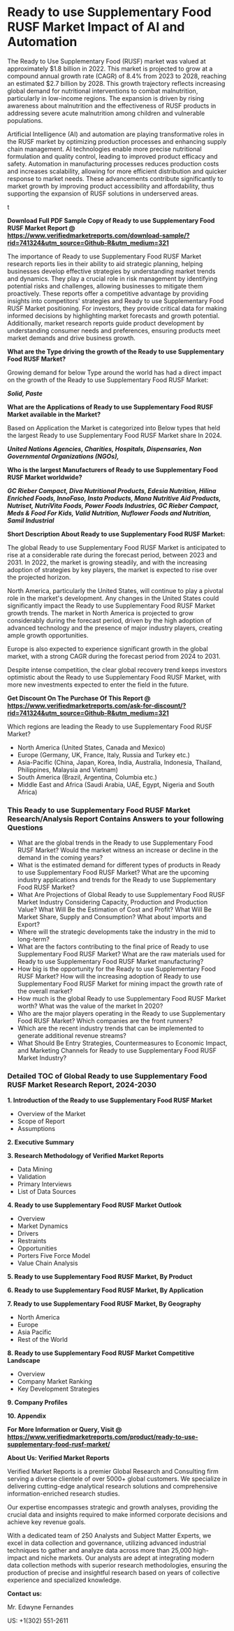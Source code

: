 <meta name="title" content="Global Ready to use Supplementary Food RUSF Market Impact of AI and Automation"><meta name="description" content="The Ready to Use Supplementary Food (RUSF) market was valued at approximately $1.8 billion in 2022. This market is projected to grow at a compound annual growth rate ("><meta name="title" content="Ready to use Supplementary Food RUSF Market Size, Share, Scope, Trends, Growth, Opportunities, Analysis, Forecast"><h1>Ready to use Supplementary Food RUSF Market Impact of AI and Automation</h1><p>The Ready to Use Supplementary Food (RUSF) market was valued at approximately $1.8 billion in 2022. This market is projected to grow at a compound annual growth rate (CAGR) of 8.4% from 2023 to 2028, reaching an estimated $2.7 billion by 2028. This growth trajectory reflects increasing global demand for nutritional interventions to combat malnutrition, particularly in low-income regions. The expansion is driven by rising awareness about malnutrition and the effectiveness of RUSF products in addressing severe acute malnutrition among children and vulnerable populations.</p><p>Artificial Intelligence (AI) and automation are playing transformative roles in the RUSF market by optimizing production processes and enhancing supply chain management. AI technologies enable more precise nutritional formulation and quality control, leading to improved product efficacy and safety. Automation in manufacturing processes reduces production costs and increases scalability, allowing for more efficient distribution and quicker response to market needs. These advancements contribute significantly to market growth by improving product accessibility and affordability, thus supporting the expansion of RUSF solutions in underserved areas.</p>t</p><p id="" class=""><strong>Download Full PDF Sample Copy of Ready to use Supplementary Food RUSF Market Report @ <a href="https://www.verifiedmarketreports.com/download-sample/?rid=741324&utm_source=Github-R&utm_medium=321" target="_blank">https://www.verifiedmarketreports.com/download-sample/?rid=741324&utm_source=Github-R&utm_medium=321</a></strong></p><p>The importance of&nbsp;Ready to use Supplementary Food RUSF Market research reports lies in their ability to aid strategic planning, helping businesses develop effective strategies by understanding market trends and dynamics. They play a crucial role in risk management by identifying potential risks and challenges, allowing businesses to mitigate them proactively. These reports offer a competitive advantage by providing insights into competitors' strategies and Ready to use Supplementary Food RUSF Market positioning. For investors, they provide critical data for making informed decisions by highlighting market forecasts and growth potential. Additionally, market research reports guide product development by understanding consumer needs and preferences, ensuring products meet market demands and drive business growth.</p><p><strong>What are the&nbsp;Type driving the growth of the Ready to use Supplementary Food RUSF Market?</strong></p><p id="" class="">Growing demand for below Type around the world has had a direct impact on the growth of the Ready to use Supplementary Food RUSF Market:</p><em><strong>Solid, Paste</strong></em></p><strong>What are the&nbsp;Applications&nbsp;of Ready to use Supplementary Food RUSF Market available in the Market?</strong></p><p id="" class="">Based on Application the Market is categorized into Below types that held the largest Ready to use Supplementary Food RUSF Market share In 2024.</p><em><strong>United Nations Agencies, Charities, Hospitals, Dispensaries, Non Governmental Organizations (NGOs), </strong></em></p><strong>Who is the largest Manufacturers of Ready to use Supplementary Food RUSF Market worldwide?</strong></p><p><em><strong>GC Rieber Compact, Diva Nutritional Products, Edesia Nutrition, Hilina Enriched Foods, InnoFaso, Insta Products, Mana Nutritive Aid Products, Nutriset, NutriVita Foods, Power Foods Industries, GC Rieber Compact, Meds & Food For Kids, Valid Nutrition, Nuflower Foods and Nutrition, Samil Industrial</strong></em></p><p id="" class=""><strong>Short Description About Ready to use Supplementary Food RUSF Market:</strong></p><p>The global Ready to use Supplementary Food RUSF Market is anticipated to rise at a considerable rate during the forecast period, between 2023 and 2031. In 2022, the market is growing steadily, and with the increasing adoption of strategies by key players, the market is expected to rise over the projected horizon.</p><p>North America, particularly the United States, will continue to play a pivotal role in the market's development. Any changes in the United States could significantly impact the Ready to use Supplementary Food RUSF Market growth trends. The market in North America is projected to grow considerably during the forecast period, driven by the high adoption of advanced technology and the presence of major industry players, creating ample growth opportunities.</p><p>Europe is also expected to experience significant growth in the global market, with a strong CAGR during the forecast period from 2024 to 2031.</p><p>Despite intense competition, the clear global recovery trend keeps investors optimistic about the Ready to use Supplementary Food RUSF Market, with more new investments expected to enter the field in the future.</p><p id="" class=""><strong>Get Discount On The Purchase Of This Report @ <a href="https://www.verifiedmarketreports.com/ask-for-discount/?rid=741324&utm_source=Github-R&utm_medium=321" target="_blank">https://www.verifiedmarketreports.com/ask-for-discount/?rid=741324&utm_source=Github-R&utm_medium=321</a></strong></p>Which regions are leading the Ready to use Supplementary Food RUSF Market?</p><ul><li>North America (United States, Canada and Mexico)</li><li>Europe (Germany, UK, France, Italy, Russia and Turkey etc.)</li><li>Asia-Pacific (China, Japan, Korea, India, Australia, Indonesia, Thailand, Philippines, Malaysia and Vietnam)</li><li>South America (Brazil, Argentina, Columbia etc.)</li><li>Middle East and Africa (Saudi Arabia, UAE, Egypt, Nigeria and South Africa)</li></ul><h3 id="" class="">This Ready to use Supplementary Food RUSF Market Research/Analysis Report Contains Answers to your following Questions</h3><ul><li>What are the global trends in the Ready to use Supplementary Food RUSF Market? Would the market witness an increase or decline in the demand in the coming years?</li><li>What is the estimated demand for different types of products in Ready to use Supplementary Food RUSF Market? What are the upcoming industry applications and trends for the Ready to use Supplementary Food RUSF Market?</li><li>What Are Projections of Global Ready to use Supplementary Food RUSF Market Industry Considering Capacity, Production and Production Value? What Will Be the Estimation of Cost and Profit? What Will Be Market Share, Supply and Consumption? What about imports and Export?</li><li>Where will the strategic developments take the industry in the mid to long-term?</li><li>What are the factors contributing to the final price of Ready to use Supplementary Food RUSF Market? What are the raw materials used for Ready to use Supplementary Food RUSF Market manufacturing?</li><li>How big is the opportunity for the Ready to use Supplementary Food RUSF Market? How will the increasing adoption of Ready to use Supplementary Food RUSF Market for mining impact the growth rate of the overall market?</li><li>How much is the global Ready to use Supplementary Food RUSF Market worth? What was the value of the market In 2020?</li><li>Who are the major players operating in the Ready to use Supplementary Food RUSF Market? Which companies are the front runners?</li><li>Which are the recent industry trends that can be implemented to generate additional revenue streams?</li><li>What Should Be Entry Strategies, Countermeasures to Economic Impact, and Marketing Channels for Ready to use Supplementary Food RUSF Market Industry?</li></ul><h3 id="" class="">Detailed TOC of Global Ready to use Supplementary Food RUSF Market Research Report, 2024-2030</h3><p id="" class=""><strong>1. Introduction of the Ready to use Supplementary Food RUSF Market</strong></p><ul><li>Overview of the Market</li><li>Scope of Report</li><li>Assumptions</li></ul><p id="" class=""><strong>2. Executive Summary</strong></p><p id="" class=""><strong>3. Research Methodology of Verified Market Reports</strong></p><ul><li>Data Mining</li><li>Validation</li><li>Primary Interviews</li><li>List of Data Sources</li></ul><p id="" class=""><strong>4. Ready to use Supplementary Food RUSF Market Outlook</strong></p><ul><li>Overview</li><li>Market Dynamics</li><li>Drivers</li><li>Restraints</li><li>Opportunities</li><li>Porters Five Force Model</li><li>Value Chain Analysis</li></ul><p id="" class=""><strong>5. Ready to use Supplementary Food RUSF Market, By Product</strong></p><p id="" class=""><strong>6. Ready to use Supplementary Food RUSF Market, By Application</strong></p><p id="" class=""><strong>7. Ready to use Supplementary Food RUSF Market, By Geography</strong></p><ul><li>North America</li><li>Europe</li><li>Asia Pacific</li><li>Rest of the World</li></ul><p id="" class=""><strong>8. Ready to use Supplementary Food RUSF Market Competitive Landscape</strong></p><ul><li>Overview</li><li>Company Market Ranking</li><li>Key Development Strategies</li></ul><p id="" class=""><strong>9. Company Profiles</strong></p><p id="" class=""><strong>10. Appendix</strong></p><p id="" class=""><strong>For More Information or Query, Visit @ <a href="https://www.verifiedmarketreports.com/product/ready-to-use-supplementary-food-rusf-market/" target="_blank">https://www.verifiedmarketreports.com/product/ready-to-use-supplementary-food-rusf-market/</a></strong></p><p id="" class=""><strong>About Us: Verified Market Reports</strong></p><p id="" class="">Verified Market Reports is a premier Global Research and Consulting firm serving a diverse clientele of over 5000+ global customers. We specialize in delivering cutting-edge analytical research solutions and comprehensive information-enriched research studies.</p><p id="" class="">Our expertise encompasses strategic and growth analyses, providing the crucial data and insights required to make informed corporate decisions and achieve key revenue goals.</p><p id="" class="">With a dedicated team of 250 Analysts and Subject Matter Experts, we excel in data collection and governance, utilizing advanced industrial techniques to gather and analyze data across more than 25,000 high-impact and niche markets. Our analysts are adept at integrating modern data collection methods with superior research methodologies, ensuring the production of precise and insightful research based on years of collective experience and specialized knowledge.</p><p id="" class=""><strong>Contact us:</strong></p><p id="" class="">Mr. Edwyne Fernandes</p><p id="" class="">US: +1(302) 551-2611</p>